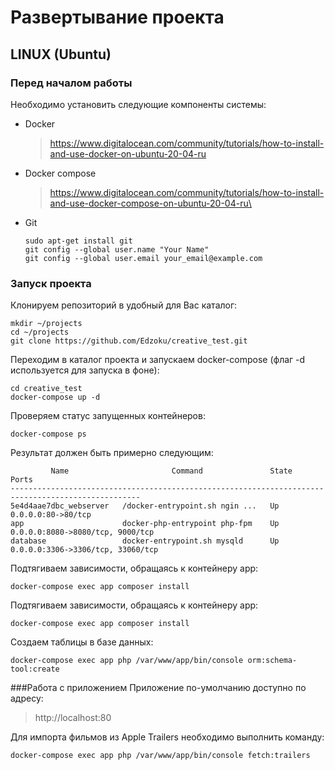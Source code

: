 Развертывание проекта
=====================================
LINUX (Ubuntu)
-------------------------------------
### Перед началом работы
Необходимо установить следующие компоненты системы:
+ Docker 
    > https://www.digitalocean.com/community/tutorials/how-to-install-and-use-docker-on-ubuntu-20-04-ru
+ Docker compose 
    > https://www.digitalocean.com/community/tutorials/how-to-install-and-use-docker-compose-on-ubuntu-20-04-ru\
+ Git 
    ```
    sudo apt-get install git
    git config --global user.name "Your Name"
    git config --global user.email your_email@example.com
    ```
### Запуск проекта
Клонируем репозиторий в удобный для Вас каталог:
```
mkdir ~/projects
cd ~/projects
git clone https://github.com/Edzoku/creative_test.git
```
Переходим в каталог проекта и запускаем docker-compose (флаг -d используется для запуска в фоне):
```
cd creative_test
docker-compose up -d
```
Проверяем статус запущенных контейнеров:
```
docker-compose ps
```
Результат должен быть примерно следующим:
```
         Name                       Command               State                 Ports              
---------------------------------------------------------------------------------------------------
5e4d4aae7dbc_webserver   /docker-entrypoint.sh ngin ...   Up      0.0.0.0:80->80/tcp               
app                      docker-php-entrypoint php-fpm    Up      0.0.0.0:8080->8080/tcp, 9000/tcp 
database                 docker-entrypoint.sh mysqld      Up      0.0.0.0:3306->3306/tcp, 33060/tcp
```
Подтягиваем зависимости, обращаясь к контейнеру app:
```
docker-compose exec app composer install
```
Подтягиваем зависимости, обращаясь к контейнеру app:
```
docker-compose exec app composer install
```
Создаем таблицы в базе данных:
```
docker-compose exec app php /var/www/app/bin/console orm:schema-tool:create
```
###Работа с приложением
Приложение по-умолчанию доступно по адресу:
> http://localhost:80

Для импорта фильмов из Apple Trailers необходимо выполнить команду:
```
docker-compose exec app php /var/www/app/bin/console fetch:trailers
```
